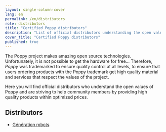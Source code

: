 ```yaml
---
layout: single-column-cover
lang: en
permalink: /en/distributors
role: distributors
title: "Certified Poppy distributors"
description: "List of official distributors understanding the open values of the Poppy project"
cover_title: "Certified Poppy distributors"
published: true
---
```


The Poppy project makes amazing open source technologies.  
Unfortunately, it is not possible to get the hardware for free... Therefore, _Poppy_ was trademarked to ensure quality control at all levels, to ensure that users ordering products with the Poppy trademark get high quality material and services that respect the values of the project.

Here you will find official distributors who understand the open values of Poppy and are striving to help community members by providing high quality products within optimized prices.

## Distributors

- [Génération robots](http://www.generationrobots.com/fr/279-poppy)
